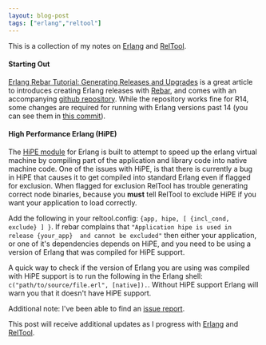 ```yaml
---
layout: blog-post
tags: ["erlang","reltool"]
---
```


This is a collection of my notes on [Erlang][1] and [RelTool][2].

#### Starting Out

[Erlang Rebar Tutorial: Generating Releases and Upgrades][5] is a great article to introduces creating Erlang releases with [Rebar][6], and comes with an accompanying [github repository][7]. While the repository works fine for R14, some changes are required for running with Erlang versions past 14 (you can see them in [this commit][8]).

#### High Performance Erlang (HiPE)

The [HiPE module][3] for Erlang is built to attempt to speed up the erlang virtual machine by compiling part of the application and library code into native machine code. One of the issues with HiPE, is that there is currently a bug in HiPE that causes it to get compiled into standard Erlang even if flagged for exclusion. When flagged for exclusion RelTool has trouble generating correct node binaries, because you __must__ tell RelTool to exclude HiPE if you want your application to load correctly.

Add the following in your reltool.config: `{app, hipe, [ {incl_cond, exclude} ] }`. If rebar complains that `"Application hipe is used in release {your_app}  and cannot be excluded"` then either your application, or one of it's dependencies depends on HiPE, and you need to be using a version of Erlang that was compiled for HiPE support. 

A quick way to check if the version of Erlang you are using was compiled with HiPE support is to run the following in the Erlang shell: `c("path/to/source/file.erl", [native]).`. Without HiPE support Erlang will warn you that it doesn't have HiPE support.

Additional note: I've been able to find an [issue report][4].

This post will receive additional updates as I progress with [Erlang][1] and [RelTool][2].

[1]: http://www.erlang.org/
[2]: http://www.erlang.org/doc/man/reltool.html
[3]: http://www.erlang.org/doc/man/HiPE_app.html 
[4]: http://erlang.org/pipermail/erlang-questions/2013-September/075509.html
[5]: http://www.metabrew.com/article/erlang-rebar-tutorial-generating-releases-upgrades
[6]: https://github.com/rebar/rebar/
[7]: https://github.com/RJ/erlang_rebar_example_project/
[8]: https://github.com/mswimmer/erlang_rebar_example_project/commit/v1
